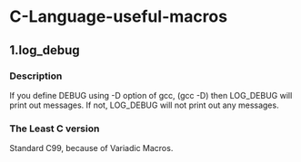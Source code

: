 # C-Language-useful-macros

## 1.log_debug
### Description
If you define DEBUG using -D option of gcc, 
(gcc -D) then LOG_DEBUG will print out messages.
If not, LOG_DEBUG will not print out any messages.

### The Least C version
Standard C99, because of Variadic Macros.
